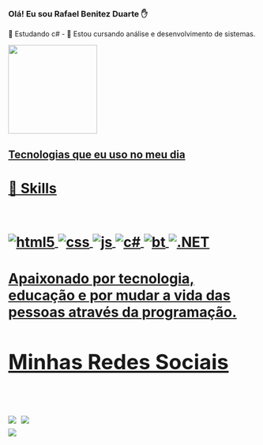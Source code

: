 
### Olá! Eu sou Rafael Benitez Duarte ✋ 
 🔭 Estudando c#  - 🌱 Estou cursando análise e desenvolvimento de sistemas.


 <a href="https://github.com/rafaelbenitezduartesharp">
  <img height="180em" src="https://github-readme-stats.vercel.app/api?username=rafaelbenitezduartesharp&show_icons=&theme=midnight-purple&include_all_commits=true&count_private=true"/>
  

## Tecnologias que eu uso no meu dia 

<h1>🚀 Skills<h1/>

<div style="display: inline_block"><br/>
<div style="display: inline_block">
  <img align="center" alt="html5" src="https://img.shields.io/badge/HTML5-E34F26?style=for-the-badge&logo=html5&logoColor=white" />
  <img align="center" alt="css" src="https://img.shields.io/badge/CSS3-1572B6?style=for-the-badge&logo=css3&logoColor=white" />
  <img align="center" alt="js" src="https://img.shields.io/badge/JavaScript-F7DF1E?style=for-the-badge&logo=javascript&logoColor=black" />
  <img align="center" alt="c#" src="https://img.shields.io/badge/C%23-239120?style=for-the-badge&logo=c-sharp&logoColor=white"/>
  <img align="center" alt="bt" src="https://img.shields.io/badge/Bootstrap-563D7C?style=for-the-badge&logo=bootstrap&logoColor=white"/>
  <img align="center" alt=".NET" src="https://img.shields.io/badge/.NET-5C2D91?style=for-the-badge&logo=.net&logoColor=white"/>


<h4>Apaixonado por tecnologia, educação e por mudar a vida das pessoas através da programação.<h2/> 

<h2>Minhas Redes Sociais<h2/> 


 <a href="https://instagram.com/rafaelbenitezduarte" target="_blank"><img src="https://img.shields.io/badge/-Instagram-%23E4405F?style=for-the-badge&logo=instagram&logoColor=white" target="_blank"></a>
 <a href="https://www.linkedin.com/in/rafael-benitez-duarte" target="_blank"><img src="https://img.shields.io/badge/-LinkedIn-%230077B5?style=for-the-badge&logo=linkedin&logoColor=white" target="_blank"></a>  
<a href = "mailto:rafaelbenitezdaurte@gmail.com"><img src="https://img.shields.io/badge/-Gmail-%23333?style=for-the-badge&logo=gmail&logoColor=white" target="_blank"></a>
</br>
<p align="center"> <img alingn="center" ![](https://komarev.com/ghpvc/?username=rafaelbenitezduartesharp)


